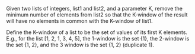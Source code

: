 Given two lists of integers, list1 and list2, and a parameter K, remove the minimum number of elements from list2 so that the K-window of the result will have no elements in common with the K-window of list1.


Define the K-window of a list to be the set of values of its first K elements. E.g., for the list [1, 2, 1, 3, 4, 5], the 1-window is the set {1}, the 2-window is the set {1, 2}, and the 3 window is the set {1, 2} (duplicate 1).